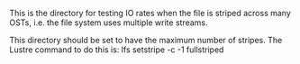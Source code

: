 This is the directory for testing IO rates when the file is striped
across many OSTs, i.e. the file system uses multiple write streams.

This directory should be set to have the maximum number of stripes.
The Lustre command to do this is: lfs setstripe -c -1 fullstriped